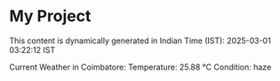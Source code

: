# My Project

This content is dynamically generated in Indian Time (IST): 2025-03-01 03:22:12 IST


Current Weather in Coimbatore:
Temperature: 25.88 °C
Condition: haze
